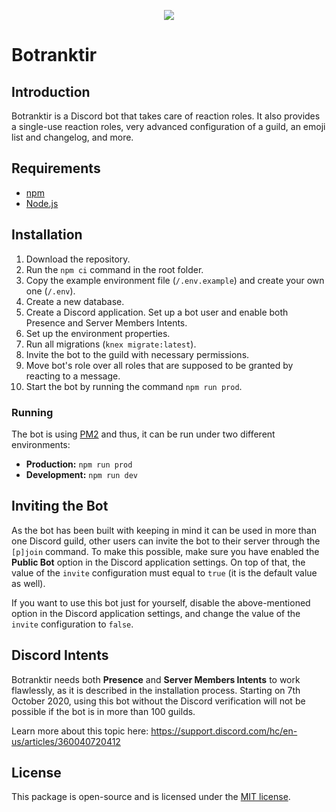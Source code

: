 <p align="center"><img src="https://truckersmp.com/assets/img/truckersmp-logo-sm.png"></p>

# Botranktir

## Introduction

Botranktir is a Discord bot that takes care of reaction roles. It also provides a single-use reaction roles,
very advanced configuration of a guild, an emoji list and changelog, and more.

## Requirements

- [npm](https://www.npmjs.com/)
- [Node.js](https://nodejs.org/en/)

## Installation

1. Download the repository.
2. Run the `npm ci` command in the root folder.
3. Copy the example environment file (`/.env.example`) and create your own one (`/.env`).
4. Create a new database.
5. Create a Discord application. Set up a bot user and enable both Presence and Server Members Intents.
6. Set up the environment properties.
7. Run all migrations (`knex migrate:latest`).
8. Invite the bot to the guild with necessary permissions.
9. Move bot's role over all roles that are supposed to be granted by reacting to a message.
10. Start the bot by running the command `npm run prod`.

### Running

The bot is using [PM2](http://pm2.keymetrics.io/) and thus, it can be run under two different environments:

- **Production:** `npm run prod`
- **Development:** `npm run dev`

## Inviting the Bot

As the bot has been built with keeping in mind it can be used in more than one Discord guild, other users
can invite the bot to their server through the `[p]join` command. To make this possible, make sure you have
enabled the **Public Bot** option in the Discord application settings. On top of that, the value of the
`invite` configuration must equal to `true` (it is the default value as well).

If you want to use this bot just for yourself, disable the above-mentioned option in the Discord application
settings, and change the value of the `invite` configuration to `false`.

## Discord Intents

Botranktir needs both **Presence** and **Server Members Intents** to work flawlessly, as it is described in
the installation process. Starting on 7th October 2020, using this bot without the Discord verification will
not be possible if the bot is in more than 100 guilds.

Learn more about this topic here: https://support.discord.com/hc/en-us/articles/360040720412

## License

This package is open-source and is licensed under the [MIT license](LICENSE.md).

